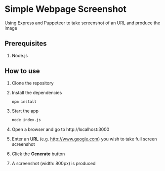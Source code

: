 # Simple Webpage Screenshot

Using Express and Puppeteer to take screenshot of an URL and produce the image

## Prerequisites

1. Node.js

## How to use

1. Clone the repository
1. Install the dependencies

    ```bash
    npm install
    ```

1. Start the app

    ```bash
    node index.js
    ```

1. Open a browser and go to http://localhost:3000
1. Enter an **URL** (e.g. http://www.google.com) you wish to take full screen screenshot
1. Click the **Generate** button
1. A screenshot (width: 800px) is produced